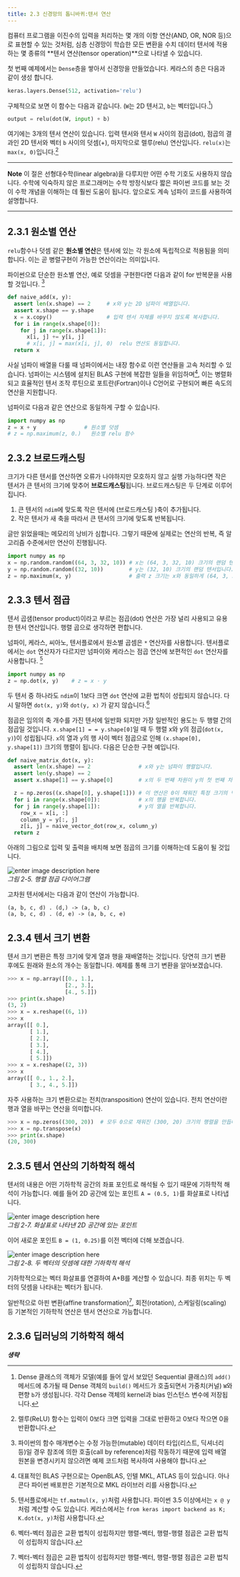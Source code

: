 ```yaml
---
title: 2.3 신경망의 톱니바퀴:텐서 연산
---
```


컴퓨터 프로그램을 이진수의 입력을 처리하는 몇 개의 이항 연산(AND, OR, NOR 등)으로 표현할 수 있는 것처럼, 심층 신경망이 학습한 모든 변환을 수치 데이터 텐서에 적용하는 몇 종류의 **텐서 연산(tensor operation)**으로 나타낼 수 있습니다.

첫 번째 예제에서는 `Dense`층을 쌓아서 신경망을 만들었습니다. 케라스의 층은 다음과 같이 생성 합니다.

```python
keras.layers.Dense(512, activation='relu')
```

구체적으로 보면 이 함수는 다음과 같습니다. (`W`는 2D 텐서고, `b`는 벡터입니다.[^1])

[^1]: Dense 클래스의 객체가 모델(예를 들어 앞서 보았던 Sequential 클래스)의 `add()` 메서드에 추가될 때 Dense 객체의 `build()` 메서드가 호출되면서 가중치(커널) `W`와 편향 `b`가 생성됩니다. 각각 Dense 객체의 kernel과 bias 인스턴스 변수에 저장됩니다.

```python
output = relu(dot(W, input) + b)
```

여기에는 3개의 텐서 연산이 있습니다. 입력 텐서와 텐서 `W` 사이의 점곱(dot), 점곱의 결과인 2D 텐서와 벡터 `b` 사이의 덧셈(+), 마지막으로 렐루(relu) 연산입니다. `relu(x)`는 `max(x, 0)`입니다.[^2]

[^2]: 렐루(ReLU) 함수는 입력이 0보다 크면 입력을 그대로 반환하고 0보다 작으면 0을 반환합니다.

---

**Note** 이 절은 선형대수학(linear algebra)을 다루지만 어떤 수학 기호도 사용하지 않습니다. 수학에 익숙하지 않은 프로그래머는 수학 방정식보다 짧은 파이썬 코드를 보는 것이 수학 개념을 이해하는 데 훨씬 도움이 됩니다. 앞으로도 계속 넘파이 코드를 사용하여 설명합니다.

---


## 2.3.1 원소별 연산

`relu`함수나 덧셈 같은 **원소별 연산**은 텐서에 있는 각 원소에 독립적으로 적용됨을 의미합니다. 이는 곧 병렬구현이 가능한 연산이라는 의미입니다.

파이썬으로 단순한 원소별 연산, 예로 덧셈을 구현한다면 다음과 같이 for 반복문을 사용할 것입니다. [^3]

[^3]: 파이썬의 함수 매개변수는 수정 가능한(mutable) 데이터 타입(리스트, 딕셔너리 등)일 경우 참조에 의한 호출(call by reference)처럼 작동하기 때문에 입력 배열 원본을 변경시키지 않으려면 예제 코드처럼 복사하여 사용해야 합니다.

```python
def naive_add(x, y):
  assert len(x.shape) == 2     # x와 y는 2D 넘파이 배열입니다.
  assert x.shape == y.shape
  x = x.copy()                 # 입력 텐서 자체를 바꾸지 않도록 복사합니다.
  for i in range(x.shape[0]):
    for j in range(x.shape[1]):
      x[i, j] += y[i, j]
      # x[i, j] = max(x[i, j], 0)  relu 연산도 동일합니다.
  return x
```

사실 넘파이 배열을 다룰 때 넘파이에서는 내장 함수로 이런 연산들을 고속 처리할 수 있습니다. 넘파이는 시스템에 설치된 BLAS 구현에 복잡한 일들을 위임하며[^4], 이는 병렬화되고 효율적인 텐서 조작 루틴으로 포트란(Fortran)이나 C언어로 구현되어 빠른 속도의 연산을 지원합니다.

[^4]: 대표적인 BLAS 구현으로는 OpenBLAS, 인텔 MKL, ATLAS 등이 있습니다. 아나콘다 파이썬 배포판은 기본적으로 MKL 라이브러 리를 사용합니다.

넘파이로 다음과 같은 연산으로 동일하게 구할 수 있습니다.
```python
import numpy as np
z = x + y               # 원소별 덧셈
# z = np.maximum(z, 0.)   원소별 relu 함수
```


## 2.3.2 브로드캐스팅

크기가 다른 텐서를 연산하면 오류가 나야하지만 모호하지 않고 실행 가능하다면 작은 텐서가 큰 텐서의 크기에 맞추어 **브로드캐스팅**됩니다. 브로드캐스팅은 두 단계로 이루어집니다.

1. 큰 텐서의 `ndim`에 맞도록 작은 텐서에 (브로드캐스팅 )축이 추가됩니다.
2. 작은 텐서가 새 축을 따라서 큰 텐서의 크기에 맞도록 반복됩니다.

글만 읽었을때는 메모리의 낭비가 심합니다. 그렇기 때문에 실제로는 연산의 반복, 즉 알고리즘 수준에서만 연산이 진행됩니다.

```python
import numpy as np
x = np.random.random((64, 3, 32, 10)) # x는 (64, 3, 32, 10) 크기의 랜덤 텐서입니다.
y = np.random.random((32, 10))        # y는 (32, 10) 크기의 랜덤 텐서입니다.
z = np.maximum(x, y)                  # 출력 z 크기는 x와 동일하게 (64, 3, 32, 10)입니다.
```


## 2.3.3 텐서 점곱

텐서 곱샘(tensor product)이라고 부르는 점곱(dot) 연산은 가장 널리 사용되고 유용한 텐서 연산입니다. 행렬 곱으로 생각하면 편합니다.

넘파이, 케라스, 씨아노, 텐서플로에서 원소별 곱셈은 `*` 연산자를 사용합니다. 텐서플로에서는 `dot` 연산자가 다르지만 넘파이와 케라스는 점곱 연산에 보편적인 `dot` 연산자를 사용합니다. [^5]

[^5]: 텐서플로에서는 `tf.matmul(x, y)`처럼 사용합니다. 파이썬 3.5 이상에서는 `x @ y`처럼 계산할 수도 있습니다. 케라스에서는 `from keras import backend as K; K.dot(x, y)`처럼 사용합니다.

```python
import numpy as np
z = np.dot(x, y)    # z = x · y
```

두 텐서 중 하나라도 `ndim`이 1보다 크면 `dot`  연산에 교환 법칙이 성립되지 않습니다. 다시 말하면 `​dot(x, y)`와 `dot(y, x)` 가 같지 않습니다.[^6]

[^6]: 벡터-벡터 점곱은 교환 법칙이 성립하지만 행렬-벡터, 행렬-행렬 점곱은 교환 법칙이 성립하지 않습니다.

점곱은 임의의 축 개수를 가진 텐서에 일반화 되지만 가장 일반적인 용도는 두 행렬 간의 점곱일 것입니다. `x.shape[1] = = y.shape[0]`일 때 두 행렬 x와 y의 점곱(`dot(x, y)`)이 성립됩니다. `x`의 열과 `y`의 행 사이 벡터 점곱으로 인해 `(x.shape[0], y.shape[1])` 크기의 행렬이 됩니다. 다음은 단순한 구현 예입니다.

```python
def naive_matrix_dot(x, y):
  assert len(x.shape) == 2               # x와 y는 넘파이 행렬입니다.
  assert len(y.shape) == 2
  assert x.shape[1] == y.shape[0]        # x의 두 번째 차원이 y의 첫 번째 차원과 같아야 합니다!

  z = np.zeros((x.shape[0], y.shape[1])) # 이 연산은 0이 채워진 특정 크기의 벡터를 만듭니다.
  for i in range(x.shape[0]):            # x의 행을 반복합니다.
  for j in range(y.shape[1]):            # y의 열을 반복합니다.
    row_x = x[i, :]
    column_y = y[:, j]
    z[i, j] = naive_vector_dot(row_x, column_y)
  return z
```

아래의 그림으로 입력 및 출력을 배치해 보면 점곱의 크기를 이해하는데 도움이 될 것입니다.

![enter image description here](https://tensorflowkorea.files.wordpress.com/2018/12/075.jpg?w=468&h=413)  
_그림 2-5. 행렬 점곱 다이어그램_

고차원 텐서에서는 다음과 같이 연산이 가능합니다.

```
(a, b, c, d) . (d,) -> (a, b, c)
(a, b, c, d) . (d, e) -> (a, b, c, e)
```


## 2.3.4 텐서 크기 변환

텐서 크기 변환은 특정 크기에 맞게 열과 행을 재배열하는 것입니다. 당연히 크기 변환 후에도 원래와 원소의 개수는 동일합니다.
예제를 통해 크기 변환을 알아보겠습니다.

```python
>>> x = np.array([[0., 1.],
                  [2., 3.],
                  [4., 5.]])
>>> print(x.shape)
(3, 2)
>>> x = x.reshape((6, 1))
>>> x
array([[ 0.],
       [ 1.],
       [ 2.],
       [ 3.],
       [ 4.],
       [ 5.]])
>>> x = x.reshape((2, 3))
>>> x
array([[ 0., 1., 2.],
       [ 3., 4., 5.]])
```

자주 사용하는 크기 변환으로는 전치(transposition) 연산이 있습니다. 전치 연산이란 행과 열을 바꾸는 연산을 의미합니다.

```python
>>> x = np.zeros((300, 20))  # 모두 0으로 채워진 (300, 20) 크기의 행렬을 만듭니다.
>>> x = np.transpose(x)
>>> print(x.shape)
(20, 300)
```


## 2.3.5 텐서 연산의 기하학적 해석

텐서의 내용은 어떤 기하학적 공간의 좌표 포인트로 해석될 수 있기 때문에 기하학적 해석이 가능합니다. 예를 들어 2D 공간에 있는 포인트 `A = (0.5, 1)`를 화살표로 나타냅니다.

![enter image description here](https://tensorflowkorea.files.wordpress.com/2018/12/077_2.jpg?w=309&h=320)  
_그림 2-7. 화살표로 나타낸 2D 공간에 있는 포인트_

이어 새로운 포인트 `B = (1, 0.25)`를 이전 벡터에 더해 보겠습니다.

![enter image description here](https://tensorflowkorea.files.wordpress.com/2018/12/078.jpg?w=300&h=276)  
_그림 2-8. 두 벡터의 덧셈에 대한 기하학적 해석_

기하학적으로는 벡터 화살표를 연결하여 A+B를 계산할 수 있습니다. 최종 위치는 두 벡터의 덧셈을 나타내는 벡터가 됩니다.

일반적으로 아핀 변환(affine transformation)[^6], 회전(rotation), 스케일링(scaling) 등 기본적인 기하학적 연산은 텐서 연산으로 가능합니다.

[^6]: 아핀 변환은 점, 직선, 평면을 보존하는 아핀 공간으로의 변환입니다. 이 변환은 거리의 비율과 직선의 평행을 유지하는 이동, 스케일링, 회전 등이 포함됩니다.


## 2.3.6 딥러닝의 기하학적 해석

**_생략_**
